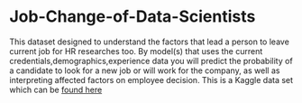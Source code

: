 # Job-Change-of-Data-Scientists

This dataset designed to understand the factors that lead a person to leave current job for HR researches too. By model(s) that uses the current credentials,demographics,experience data you will predict the probability of a candidate to look for a new job or will work for the company, as well as interpreting affected factors on employee decision.
This is a Kaggle data set which can be [found here](https://www.kaggle.com/arashnic/hr-analytics-job-change-of-data-scientists?select=aug_train.csv)
